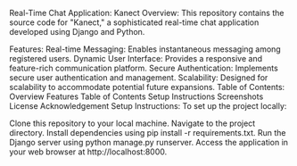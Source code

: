 Real-Time Chat Application: Kanect
Overview:
This repository contains the source code for "Kanect," a sophisticated real-time chat application developed using Django and Python.

Features:
Real-time Messaging: Enables instantaneous messaging among registered users.
Dynamic User Interface: Provides a responsive and feature-rich communication platform.
Secure Authentication: Implements secure user authentication and management.
Scalability: Designed for scalability to accommodate potential future expansions.
Table of Contents:
Overview
Features
Table of Contents
Setup Instructions
Screenshots
License
Acknowledgement
Setup Instructions:
To set up the project locally:

Clone this repository to your local machine.
Navigate to the project directory.
Install dependencies using pip install -r requirements.txt.
Run the Django server using python manage.py runserver.
Access the application in your web browser at http://localhost:8000.
